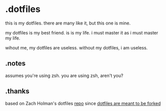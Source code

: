 # .dotfiles

this is my dotfiles. there are many like it, but this one is mine. 

my dotfiles is my best friend. is is my life. i must master it as i must master my life.

wihout me, my dotfiles are useless. without my dotfiles, i am useless. 

## .notes
assumes you're using zsh. you are using zsh, aren't you?

## .thanks

based on Zach Holman's dotfiles [repo](https://github.com/holman/dotfiles) since [dotfiles are meant to be forked](https://zachholman.com/2010/08/dotfiles-are-meant-to-be-forked/)